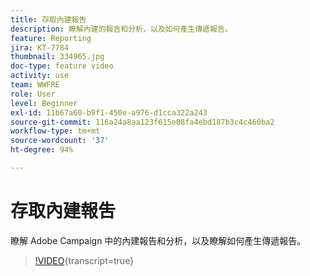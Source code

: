 ```yaml
---
title: 存取內建報吿
description: 瞭解內建的報告和分析，以及如何產生傳遞報告。
feature: Reporting
jira: KT-7784
thumbnail: 334965.jpg
doc-type: feature video
activity: use
team: WWFRE
role: User
level: Beginner
exl-id: 11b67a60-b9f1-450e-a976-d1cca322a243
source-git-commit: 116a24a8aa123f615e08fa4ebd187b3c4c460ba2
workflow-type: tm+mt
source-wordcount: '37'
ht-degree: 94%

---
```


# 存取內建報吿

瞭解 Adobe Campaign 中的內建報告和分析，以及瞭解如何產生傳遞報告。

>[!VIDEO](https://video.tv.adobe.com/v/334965?quality=12&learn=on){transcript=true}
